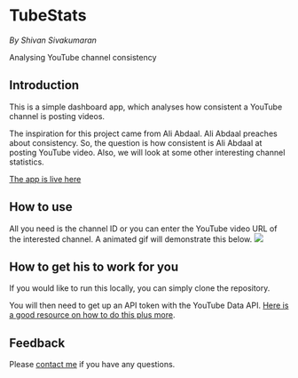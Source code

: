 # TubeStats

*By Shivan Sivakumaran*

Analysing YouTube channel consistency

## Introduction

This is a simple dashboard app, which analyses how consistent a YouTube channel is posting videos.

The inspiration for this project came from Ali Abdaal. Ali Abdaal preaches about consistency. So, the question is how consistent is Ali Abdaal at posting YouTube video. Also, we will look at some other interesting channel statistics.

[The app is live here](https://tubestats.shivan.xyz)

## How to use

All you need is the channel ID or you can enter the YouTube video URL of the interested channel. A animated gif will demonstrate this below.
![](tubestats_parsing.gif)

## How to get his to work for you

If you would like to run this locally, you can simply clone the repository.

You will then need to get up an API token with the YouTube Data API. [Here is a good resource on how to do this plus more](https://shivansivakumaran.com/coding/my-tubestats-app/).

## Feedback

Please [contact me](mailto:shivan@shivansivakumaran.com) if you have any questions.
